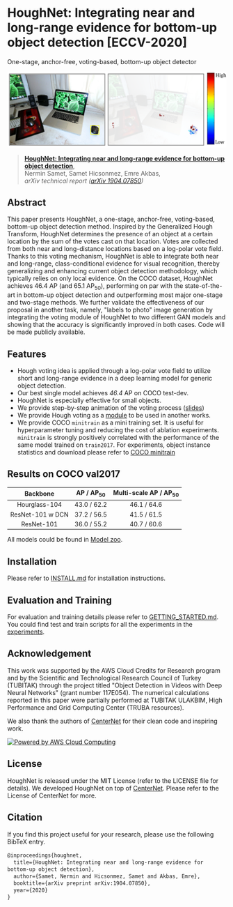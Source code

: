 # HoughNet: Integrating near and long-range evidence for bottom-up object detection [ECCV-2020]

One-stage, anchor-free, voting-based, bottom-up object detector

<img src="readme/teaser.png" width="550">

> [**HoughNet: Integrating near and long-range evidence for bottom-up object detection**](http://arxiv.org/abs/1904.07850),            
> Nermin Samet, Samet Hicsonmez, Emre Akbas,        
> *arXiv technical report ([arXiv 1904.07850](http://arxiv.org/abs/1904.07850))*         

## Abstract
This paper presents HoughNet, a one-stage, anchor-free, voting-based,
bottom-up object detection method. Inspired by the Generalized Hough Transform,
HoughNet determines the presence of an object at a certain location by the sum of the
votes cast on that location. Votes are collected from both near and long-distance locations
based on a log-polar vote field. Thanks to this voting mechanism, HoughNet is able to integrate both near and long-range,
class-conditional evidence for visual recognition, thereby generalizing and enhancing current object detection methodology, which typically relies on only local evidence. On the COCO dataset, HoughNet achieves 46.4 AP (and 65.1 AP<sub>50</sub>), performing on par with the state-of-the-art in bottom-up object detection and outperforming most  major one-stage and two-stage methods. We further validate the effectiveness of our proposal in another task, namely, "labels to photo" image generation by integrating the voting module of HoughNet to two different GAN models and showing that the accuracy is significantly improved in both cases. Code will be made publicly available.

## Features
- Hough voting idea is applied through a log-polar vote field to utilize short and long-range evidence in a deep
learning model for generic object detection.
- Our best single model achieves *46.4* AP on COCO test-dev.
- HoughNet is especially effective for small objects.
- We provide step-by-step animation of the voting process ([slides](https://docs.google.com/presentation/d/1TI9gL3RC7URcNI7C72xxBiozbd2aNnYGTPAzU-BNbbo/edit?usp=sharing))
- We provide Hough voting as a [module](src/lib/models/networks/hough_module.py) to be used in another works.
- We provide COCO `minitrain` as a mini training set. It is useful for hyperparameter tuning and reducing the cost of ablation experiments. `minitrain` is strongly  positively correlated with the performance of the same model trained on `train2017`. For experiments, object instance statistics and download please refer to [COCO minitrain](https://github.com/giddyyupp/coco-minitrain)


## Results on COCO val2017

| Backbone        | AP / AP<sub>50</sub> | Multi-scale AP / AP<sub>50</sub> |
|:---------------:|:----------:|:----------------------:|
|Hourglass-104    | 43.0 / 62.2 |  46.1 / 64.6         |
|ResNet-101 w DCN | 37.2 / 56.5 |  41.5 / 61.5         |
|ResNet-101       | 36.0 / 55.2 |  40.7 / 60.6         |

All models could be found in [Model zoo](readme/MODEL_ZOO.md).

## Installation

Please refer to [INSTALL.md](readme/INSTALL.md) for installation instructions.

## Evaluation and Training

For evaluation and training details please refer to [GETTING_STARTED.md](readme/GETTING_STARTED.md).
You could find test and train scripts for all the experiments in the [experiments](experiments).

## Acknowledgement

This work was supported by the AWS Cloud Credits for Research program and by the Scientific and Technological Research Council of Turkey
(TUBITAK) through the project titled "Object Detection in Videos with Deep Neural Networks" (grant number 117E054).
The numerical calculations reported in this paper were partially performed at TUBITAK ULAKBIM,  High Performance and Grid Computing Center (TRUBA resources).

We also thank the authors of [CenterNet](https://github.com/xingyizhou/CenterNet) for their clean code and inspiring work.

<a href="https://aws.amazon.com/what-is-cloud-computing"><img src="https://d0.awsstatic.com/logos/powered-by-aws.png" alt="Powered by AWS Cloud Computing"></a>

## License

HoughNet is released under the MIT License (refer to the LICENSE file for details).
We developed HoughNet on top of [CenterNet](https://github.com/xingyizhou/CenterNet).
Please refer to the License of CenterNet for more.

## Citation

If you find this project useful for your research, please use the following BibTeX entry.

    @inproceedings{houghnet,
      title={HoughNet: Integrating near and long-range evidence for bottom-up object detection},
      author={Samet, Nermin and Hicsonmez, Samet and Akbas, Emre},
      booktitle={arXiv preprint arXiv:1904.07850},
      year={2020}
    }
